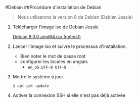 #Debian
##Procédure d'installation de Debian

>Nous utiliserons la version 8 de Debian (Debian Jessie)

1. Télécharger l'image iso de Debian Jessie

    [Debian 8.3.0 amd64.iso (netinst)](http://cdimage.debian.org/debian-cd/8.3.0/amd64/iso-cd/debian-8.3.0-amd64-netinst.iso)
2. Lancer l'image iso et suivre le processus d'installation.
    
    * Bien noter le mot de passe root
    * configurer les locales en anglais
        * `en_US.UTF-8 UTF-8`
3. Mettre le système à jour.

    ```$ apt-get update```
4. Activer la connexion SSH si elle n'est pas déjà activée






